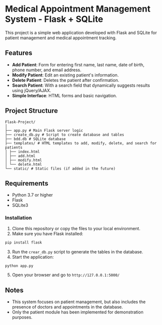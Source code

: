 # Medical Appointment Management System - Flask + SQLite

This project is a simple web application developed with Flask and SQLite for patient management and medical appointment tracking.

## Features

- **Add Patient**: Form for entering first name, last name, date of birth, phone number, and email address.
- **Modify Patient**: Edit an existing patient's information.
- **Delete Patient**: Deletes the patient after confirmation.
- **Search Patient**: With a search field that dynamically suggests results using jQuery/AJAX.
- **Simple Interface**: HTML forms and basic navigation.

## Project Structure

```
Flask-Project/
│
├── app.py # Main Flask server logic
├── create_db.py # Script to create database and tables
├── bdd.db # SQLite database
├── templates/ # HTML templates to add, modify, delete, and search for patients
│ ├── index.html
│ ├── add.html
│ ├── modify.html
│ └── delete.html
└── static/ # Static files (if added in the future)
```

## Requirements

- Python 3.7 or higher
- Flask
- SQLite3

### Installation

1. Clone this repository or copy the files to your local environment.
2. Make sure you have Flask installed:

```bash
pip install flask
```

3. Run the `crear_db.py` script to generate the tables in the database.
4. Start the application:

```bash
python app.py
```

5. Open your browser and go to `http://127.0.0.1:5000/`

## Notes

- This system focuses on patient management, but also includes the presence of doctors and appointments in the database.
- Only the patient module has been implemented for demonstration purposes.
